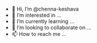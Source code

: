 - 👋 Hi, I’m @chenna-keshava
- 👀 I’m interested in ...
- 🌱 I’m currently learning ...
- 💞️ I’m looking to collaborate on ...
- 📫 How to reach me ...

<!---
chenna-keshav/chenna-keshav is a ✨ special ✨ repository because its `README.md` (this file) appears on your GitHub profile.
You can click the Preview link to take a look at your changes.
--->

